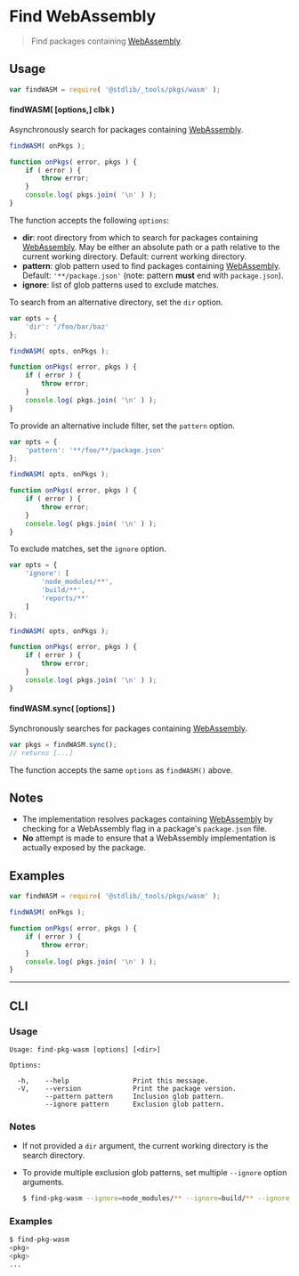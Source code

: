 # Find WebAssembly

> Find packages containing [WebAssembly][webassembly].

<section class="usage">

## Usage

```javascript
var findWASM = require( '@stdlib/_tools/pkgs/wasm' );
```

#### findWASM( \[options,] clbk )

Asynchronously search for packages containing [WebAssembly][webassembly].

```javascript
findWASM( onPkgs );

function onPkgs( error, pkgs ) {
    if ( error ) {
        throw error;
    }
    console.log( pkgs.join( '\n' ) );
}
```

The function accepts the following `options`:

-   **dir**: root directory from which to search for packages containing [WebAssembly][webassembly]. May be either an absolute path or a path relative to the current working directory. Default: current working directory.
-   **pattern**: glob pattern used to find packages containing [WebAssembly][webassembly]. Default: `'**/package.json'` (note: pattern **must** end with `package.json`).
-   **ignore**: list of glob patterns used to exclude matches.

To search from an alternative directory, set the `dir` option.

```javascript
var opts = {
    'dir': '/foo/bar/baz'
};

findWASM( opts, onPkgs );

function onPkgs( error, pkgs ) {
    if ( error ) {
        throw error;
    }
    console.log( pkgs.join( '\n' ) );
}
```

To provide an alternative include filter, set the `pattern` option.

```javascript
var opts = {
    'pattern': '**/foo/**/package.json'
};

findWASM( opts, onPkgs );

function onPkgs( error, pkgs ) {
    if ( error ) {
        throw error;
    }
    console.log( pkgs.join( '\n' ) );
}
```

To exclude matches, set the `ignore` option.

```javascript
var opts = {
    'ignore': [
        'node_modules/**',
        'build/**',
        'reports/**'
    ]
};

findWASM( opts, onPkgs );

function onPkgs( error, pkgs ) {
    if ( error ) {
        throw error;
    }
    console.log( pkgs.join( '\n' ) );
}
```

#### findWASM.sync( \[options] )

Synchronously searches for packages containing [WebAssembly][webassembly].

```javascript
var pkgs = findWASM.sync();
// returns [...]
```

The function accepts the same `options` as `findWASM()` above.

</section>

<!-- /.usage -->

<section class="notes">

## Notes

-   The implementation resolves packages containing [WebAssembly][webassembly] by checking for a WebAssembly flag in a package's `package.json` file. 
-   **No** attempt is made to ensure that a WebAssembly implementation is actually exposed by the package.

</section>

<!-- /.notes -->

<section class="examples">

## Examples

```javascript
var findWASM = require( '@stdlib/_tools/pkgs/wasm' );

findWASM( onPkgs );

function onPkgs( error, pkgs ) {
    if ( error ) {
        throw error;
    }
    console.log( pkgs.join( '\n' ) );
}
```

</section>

<!-- /.examples -->

* * *

<section class="cli">

## CLI

<section class="usage">

### Usage

```text
Usage: find-pkg-wasm [options] [<dir>]

Options:

  -h,    --help                Print this message.
  -V,    --version             Print the package version.
         --pattern pattern     Inclusion glob pattern.
         --ignore pattern      Exclusion glob pattern.
```

</section>

<!-- /.usage -->

<section class="notes">

### Notes

-   If not provided a `dir` argument, the current working directory is the search directory.

-   To provide multiple exclusion glob patterns, set multiple `--ignore` option arguments.

    ```bash
    $ find-pkg-wasm --ignore=node_modules/** --ignore=build/** --ignore=reports/**
    ```

</section>

<!-- /.notes -->

<section class="examples">

### Examples

```bash
$ find-pkg-wasm
<pkg>
<pkg>
...
```

</section>

<!-- /.examples -->

</section>

<!-- /.cli -->

<section class="links">

[webassembly]: http://webassembly.org/

</section>

<!-- /.links -->
